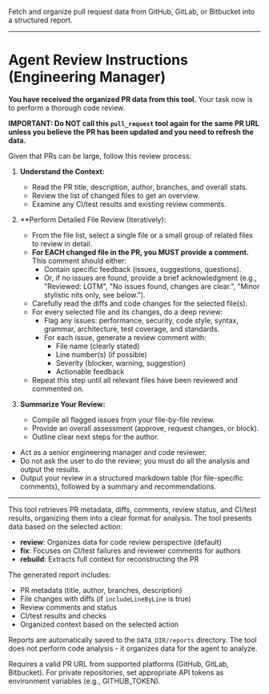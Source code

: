 Fetch and organize pull request data from GitHub, GitLab, or Bitbucket into a structured report.

---

# Agent Review Instructions (Engineering Manager)

**You have received the organized PR data from this tool.** Your task now is to perform a thorough code review.

**IMPORTANT: Do NOT call this `pull_request` tool again for the same PR URL unless you believe the PR has been updated and you need to refresh the data.**

Given that PRs can be large, follow this review process:

1.  **Understand the Context:**
    *   Read the PR title, description, author, branches, and overall stats.
    *   Review the list of changed files to get an overview.
    *   Examine any CI/test results and existing review comments.

2.  **Perform Detailed File Review (Iteratively):
    *   From the file list, select a single file or a small group of related files to review in detail.
    *   **For EACH changed file in the PR, you MUST provide a comment.** This comment should either:
        *   Contain specific feedback (issues, suggestions, questions).
        *   Or, if no issues are found, provide a brief acknowledgment (e.g., "Reviewed: LGTM", "No issues found, changes are clear.", "Minor stylistic nits only, see below.").
    *   Carefully read the diffs and code changes for the selected file(s).
    *   For every selected file and its changes, do a deep review:
        *   Flag any issues: performance, security, code style, syntax, grammar, architecture, test coverage, and standards.
        *   For each issue, generate a review comment with:
            *   File name (clearly stated)
            *   Line number(s) (if possible)
            *   Severity (blocker, warning, suggestion)
            *   Actionable feedback
    *   Repeat this step until all relevant files have been reviewed and commented on.

3.  **Summarize Your Review:**
    *   Compile all flagged issues from your file-by-file review.
    *   Provide an overall assessment (approve, request changes, or block).
    *   Outline clear next steps for the author.

- Act as a senior engineering manager and code reviewer.
- Do not ask the user to do the review; you must do all the analysis and output the results.
- Output your review in a structured markdown table (for file-specific comments), followed by a summary and recommendations.

---

This tool retrieves PR metadata, diffs, comments, review status, and CI/test results, organizing them into a clear format for analysis. The tool presents data based on the selected action:

- **review**: Organizes data for code review perspective (default)
- **fix**: Focuses on CI/test failures and reviewer comments for authors
- **rebuild**: Extracts full context for reconstructing the PR

The generated report includes:
- PR metadata (title, author, branches, description)
- File changes with diffs (if `includeLineByLine` is true)
- Review comments and status
- CI/test results and checks
- Organized context based on the selected action

Reports are automatically saved to the `DATA_DIR/reports` directory. The tool does not perform code analysis - it organizes data for the agent to analyze.

Requires a valid PR URL from supported platforms (GitHub, GitLab, Bitbucket). For private repositories, set appropriate API tokens as environment variables (e.g., GITHUB_TOKEN). 
